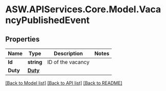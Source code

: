 
# ASW.APIServices.Core.Model.VacancyPublishedEvent

## Properties

Name | Type | Description | Notes
------------ | ------------- | ------------- | -------------
**Id** | **string** | ID of the vacancy | 
**Duty** | [**Duty**](Duty.md) |  | 

[[Back to Model list]](../README.md#documentation-for-models)
[[Back to API list]](../README.md#documentation-for-api-endpoints)
[[Back to README]](../README.md)

